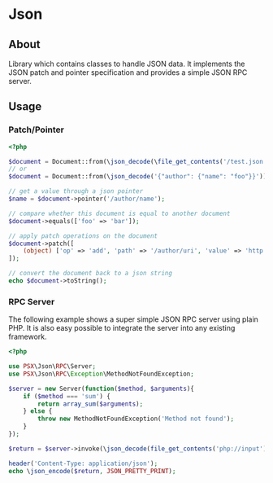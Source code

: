 
# Json

## About

Library which contains classes to handle JSON data. It implements the JSON patch
and pointer specification and provides a simple JSON RPC server.

## Usage

### Patch/Pointer

```php
<?php

$document = Document::from(\json_decode(\file_get_contents('/test.json')));
// or
$document = Document::from(\json_decode('{"author": {"name": "foo"}}'));

// get a value through a json pointer
$name = $document->pointer('/author/name');

// compare whether this document is equal to another document
$document->equals(['foo' => 'bar']);

// apply patch operations on the document
$document->patch([
    (object) ['op' => 'add', 'path' => '/author/uri', 'value' => 'http://google.com'],
]);

// convert the document back to a json string
echo $document->toString();
```

### RPC Server

The following example shows a super simple JSON RPC server using plain PHP.
It is also easy possible to integrate the server into any existing framework.

```php
<?php

use PSX\Json\RPC\Server;
use PSX\Json\RPC\Exception\MethodNotFoundException;

$server = new Server(function($method, $arguments){
    if ($method === 'sum') {
        return array_sum($arguments);
    } else {
        throw new MethodNotFoundException('Method not found');
    }
});

$return = $server->invoke(\json_decode(file_get_contents('php://input')));

header('Content-Type: application/json');
echo \json_encode($return, JSON_PRETTY_PRINT);

```

